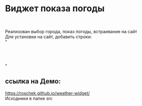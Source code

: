 # <h1>Виджет показа погоды</h1></br>
Реализован выбор города, показ погоды, встраивание на сайт </br>
Для установки на сайт, добавить строки:</br>
"<script src="https://unpkg.com/vue"></script></br>
<script src="https://cdnjs.cloudflare.com/ajax/libs/webcomponentsjs/1.2.0/webcomponents-loader.js"></script></br>
<script src="https://github.com/roschek/weather-widget/blob/main/weather-widget.js"></script></br>
<weather-widget></weather-widget>"</br>

<h2>ссылка на Демо:</h2><a href=https://roschek.github.io/weather-widget/">https://roschek.github.io/weather-widget/</a></br>
  Исходники в папке src
